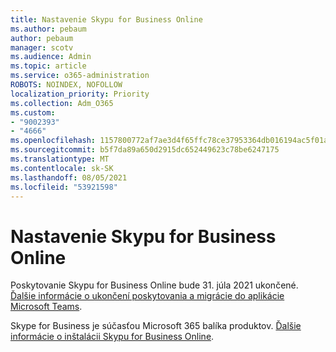```yaml
---
title: Nastavenie Skypu for Business Online
ms.author: pebaum
author: pebaum
manager: scotv
ms.audience: Admin
ms.topic: article
ms.service: o365-administration
ROBOTS: NOINDEX, NOFOLLOW
localization_priority: Priority
ms.collection: Adm_O365
ms.custom:
- "9002393"
- "4666"
ms.openlocfilehash: 1157800772af7ae3d4f65ffc78ce37953364db016194ac5f01aeb92295390f93
ms.sourcegitcommit: b5f7da89a650d2915dc652449623c78be6247175
ms.translationtype: MT
ms.contentlocale: sk-SK
ms.lasthandoff: 08/05/2021
ms.locfileid: "53921598"
---
```

# <a name="set-up-skype-for-business-online"></a>Nastavenie Skypu for Business Online

Poskytovanie Skypu for Business Online bude 31. júla 2021 ukončené. [Ďalšie informácie o ukončení poskytovania a migrácie do aplikácie Microsoft Teams](https://docs.microsoft.com/microsoftteams/skype-for-business-online-retirement).

Skype for Business je súčasťou Microsoft 365 balíka produktov. [Ďalšie informácie o inštalácii Skypu for Business Online](https://support.office.com/article/Install-Skype-for-Business-Online-8a618bc4-3fc8-4d5f-9d62-cf93a0494800).
